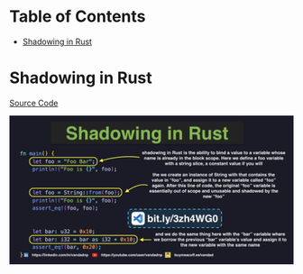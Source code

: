 # Table of Contents

* [Shadowing in Rust](#shadowing-in-rust)

# Shadowing in Rust

[Source Code](source/shadowing-in-rust.rs)

![](images/shadowing-in-rust.jpg)

